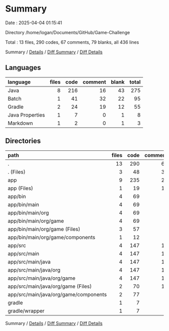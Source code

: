 # Summary

Date : 2025-04-04 01:15:41

Directory /home/logan/Documents/GitHub/Game-Challenge

Total : 13 files,  290 codes, 67 comments, 79 blanks, all 436 lines

Summary / [Details](details.md) / [Diff Summary](diff.md) / [Diff Details](diff-details.md)

## Languages
| language | files | code | comment | blank | total |
| :--- | ---: | ---: | ---: | ---: | ---: |
| Java | 8 | 216 | 16 | 43 | 275 |
| Batch | 1 | 41 | 32 | 22 | 95 |
| Gradle | 2 | 24 | 19 | 12 | 55 |
| Java Properties | 1 | 7 | 0 | 1 | 8 |
| Markdown | 1 | 2 | 0 | 1 | 3 |

## Directories
| path | files | code | comment | blank | total |
| :--- | ---: | ---: | ---: | ---: | ---: |
| . | 13 | 290 | 67 | 79 | 436 |
| . (Files) | 3 | 48 | 39 | 26 | 113 |
| app | 9 | 235 | 28 | 52 | 315 |
| app (Files) | 1 | 19 | 12 | 9 | 40 |
| app/bin | 4 | 69 | 5 | 1 | 75 |
| app/bin/main | 4 | 69 | 5 | 1 | 75 |
| app/bin/main/org | 4 | 69 | 5 | 1 | 75 |
| app/bin/main/org/game | 4 | 69 | 5 | 1 | 75 |
| app/bin/main/org/game (Files) | 3 | 57 | 5 | 1 | 63 |
| app/bin/main/org/game/components | 1 | 12 | 0 | 0 | 12 |
| app/src | 4 | 147 | 11 | 42 | 200 |
| app/src/main | 4 | 147 | 11 | 42 | 200 |
| app/src/main/java | 4 | 147 | 11 | 42 | 200 |
| app/src/main/java/org | 4 | 147 | 11 | 42 | 200 |
| app/src/main/java/org/game | 4 | 147 | 11 | 42 | 200 |
| app/src/main/java/org/game (Files) | 2 | 70 | 11 | 21 | 102 |
| app/src/main/java/org/game/components | 2 | 77 | 0 | 21 | 98 |
| gradle | 1 | 7 | 0 | 1 | 8 |
| gradle/wrapper | 1 | 7 | 0 | 1 | 8 |

Summary / [Details](details.md) / [Diff Summary](diff.md) / [Diff Details](diff-details.md)